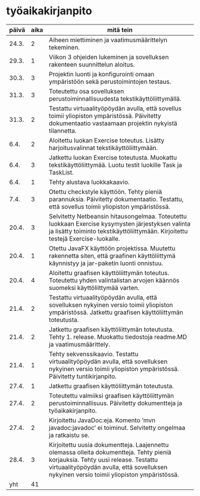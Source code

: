 # työaikakirjanpito

päivä | aika | mitä tein
----- | ---- | ---------
24.3. | 2 | Aiheen miettiminen ja vaatimusmäärittelyn tekeminen.
29.3. | 1 | Viikon 3 ohjeiden lukeminen ja sovelluksen rakenteen suunnittelun aloitus.
30.3. | 3 | Projektin luonti ja konfigurointi omaan ympäristöön sekä perustoimintojen testaus.
31.3. | 3 | Toteutettu osa sovelluksen perustoiminnallisuudesta tekstikäyttöliittymällä.
31.3. | 2 | Testattu virtuaalityöpöydän avulla, että sovellus toimii yliopiston ympäristössä. Päivitetty dokumentaatio vastaamaan projektin nykyistä tilannetta.
6.4. | 2 | Aloitettu luokan Exercise toteutus. Lisätty harjoitusvalinnat tekstikäyttöliittymään.
6.4. | 3 | Jatkettu luokan Exercise toteutusta. Muokattu tekstikäyttöliittymää. Luotu testit luokille Task ja TaskList.
6.4. | 1 | Tehty alustava luokkakaavio.
7.4. | 3 | Otettu checkstyle käyttöön. Tehty pieniä parannuksia. Päivitetty dokumentaatio. Testattu, että sovellus toimii yliopiston ympäristössä.
20.4. | 3 | Selvitetty Netbeansin hitausongelmaa. Toteutettu luokkaan Exercise kysymysten järjestyksen valinta ja lisätty toiminto tekstikäyttöliittymään. Kirjoitettu testejä Exercise-luokalle.
20.4. | 1 | Otettu JavaFX käyttöön projektissa. Muutettu rakennetta siten, että graafinen käyttöliittymä käynnistyy ja jar-paketin luonti onnistuu.
20.4. | 4 | Aloitettu graafisen käyttöliittymän toteutus. Toteutettu yhden valintalistan arvojen käännös suomeksi käyttöliittymää varten.
21.4. | 2 | Testattu virtuaalityöpöydän avulla, että sovelluksen nykyinen versio toimii yliopiston ympäristössä. Jatkettu graafisen käyttöliittymän toteutusta.
21.4. | 2 | Jatkettu graafisen käyttöliittymän toteutusta. Tehty 1. release. Muokattu tiedostoja readme.MD ja vaatimusmäärittely.
21.4. | 1 | Tehty sekvenssikaavio. Testattu virtuaalityöpöydän avulla, että sovelluksen nykyinen versio toimii yliopiston ympäristössä. Päivitetty tuntikirjanpito.
27.4. | 1 | Jatkettu graafisen käyttöliittymän toteutusta.
27.4. | 2 | Toteutettu valmiiksi graafisen käyttöliittymän perustoiminnallisuus. Päivitetty dokumentteja ja työaikakirjanpito.
27.4. | 2 | Kirjoitettu JavaDoc:eja. Komento ’mvn javadoc:javadoc’ ei toiminut. Selvitetty ongelmaa ja ratkaistu se.
28.4. | 3 | Kirjoitettu uusia dokumentteja. Laajennettu olemassa olleita dokumentteja. Tehty pieniä korjauksia. Tehty uusi release. Testattu virtuaalityöpöydän avulla, että sovelluksen nykyinen versio toimii yliopiston ympäristössä.
yht | 41 |
